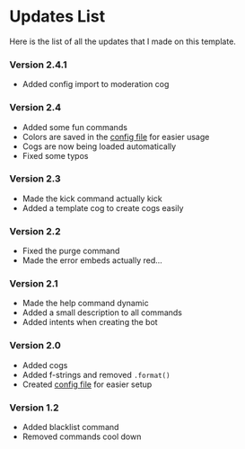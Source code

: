 # Updates List
Here is the list of all the updates that I made on this template.

### Version 2.4.1
* Added config import to moderation cog

### Version 2.4
* Added some fun commands
* Colors are saved in the [config file](config.py) for easier usage
* Cogs are now being loaded automatically
* Fixed some typos

### Version 2.3
* Made the kick command actually kick
* Added a template cog to create cogs easily

### Version 2.2
* Fixed the purge command
* Made the error embeds actually red...

### Version 2.1
* Made the help command dynamic
* Added a small description to all commands
* Added intents when creating the bot

### Version 2.0
* Added cogs
* Added f-strings and removed `.format()`
* Created [config file](config.py) for easier setup

### Version 1.2
* Added blacklist command
* Removed commands cool down